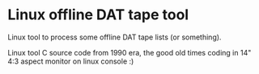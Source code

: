 # Linux offline DAT tape tool

Linux tool to process some offline DAT tape lists (or something).

Linux tool C source code from 1990 era, the good old times coding in 14" 4:3 aspect monitor on linux console :)
